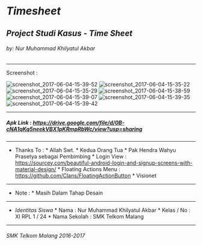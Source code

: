 # *__Timesheet__*
## *__Project Studi Kasus - Time Sheet__*
###### *by: Nur Muhammad Khilyatul Akbar*
-------------------------------------------------------------------------------
Screenshot :

  ![screenshot_2017-06-04-15-39-52](https://cloud.githubusercontent.com/assets/22127632/26760226/47ec9008-493d-11e7-9f8c-5eacdb43cbc8.png)
  ![screenshot_2017-06-04-15-35-22](https://cloud.githubusercontent.com/assets/22127632/26760227/47ee2dbe-493d-11e7-890f-cb7c929c8150.png)
  ![screenshot_2017-06-04-15-35-29](https://cloud.githubusercontent.com/assets/22127632/26760225/47ec8e5a-493d-11e7-8ca6-5a529f8151a6.png)
  ![screenshot_2017-06-04-15-38-59](https://cloud.githubusercontent.com/assets/22127632/26760228/47ee60d6-493d-11e7-9833-ed4689c0a21d.png)
  ![screenshot_2017-06-04-15-39-07](https://cloud.githubusercontent.com/assets/22127632/26760230/47f28fa8-493d-11e7-8a1e-ab122c71d990.png)
  ![screenshot_2017-06-04-15-39-35](https://cloud.githubusercontent.com/assets/22127632/26760229/47f052e2-493d-11e7-86cd-953c3c8ef5ac.png)
  ![screenshot_2017-06-04-15-39-42](https://cloud.githubusercontent.com/assets/22127632/26760231/482173c2-493d-11e7-97e9-aa9f164360d9.png)
   
-------------------------------------------------------------------------------
##### Apk Link : https://drive.google.com/file/d/0B-cNA1qKq5neekVBX1pKRmpRbWc/view?usp=sharing
-------------------------------------------------------------------------------
   * Thanks To :
    * Allah Swt.
    * Kedua Orang Tua
    * Pak Hendra Wahyu Prasetya sebagai Pembimbing
    * Login View : https://sourcey.com/beautiful-android-login-and-signup-screens-with-material-design/
    * Floating Actions Menu : https://github.com/Clans/FloatingActionButton 
    * Visionet
    
-------------------------------------------------------------------------------
   * Note :
    * Masih Dalam Tahap Desain
    
------------------------------------------------------------------------------- 
   * *Identitas Siswa* 
    * Nama          : Nur Muhammad Khilyatul Akbar
    * Kelas / No    : XI RPL 1 / 24
    * Nama Sekolah  : SMK Telkom Malang
    
-------------------------------------------------------------------------------
###### *SMK Telkom Malang 2016-2017*
